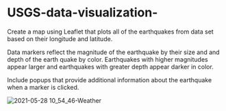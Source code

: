 # USGS-data-visualization-

Create a map using Leaflet that plots all of the earthquakes from data set based on their longitude and latitude.

Data markers reflect the magnitude of the earthquake by their size and and depth of the earth quake by color. Earthquakes with higher magnitudes appear larger and earthquakes with greater depth appear darker in color.

Include popups that provide additional information about the earthquake when a marker is clicked.


![2021-05-28 10_54_46-Weather](https://user-images.githubusercontent.com/70447525/120002821-2c601180-bfa3-11eb-934e-5d7eb101b40a.jpg)
